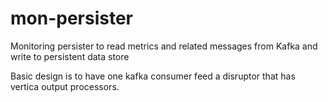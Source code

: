 mon-persister
=============

Monitoring persister to read metrics and related messages from Kafka and write to persistent data store


Basic design is to have one kafka consumer feed a disruptor that has vertica output processors.

